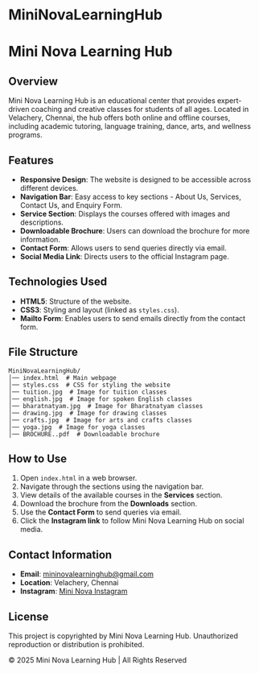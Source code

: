 # MiniNovaLearningHub
# Mini Nova Learning Hub

## Overview
Mini Nova Learning Hub is an educational center that provides expert-driven coaching and creative classes for students of all ages. Located in Velachery, Chennai, the hub offers both online and offline courses, including academic tutoring, language training, dance, arts, and wellness programs.

## Features
- **Responsive Design**: The website is designed to be accessible across different devices.
- **Navigation Bar**: Easy access to key sections - About Us, Services, Contact Us, and Enquiry Form.
- **Service Section**: Displays the courses offered with images and descriptions.
- **Downloadable Brochure**: Users can download the brochure for more information.
- **Contact Form**: Allows users to send queries directly via email.
- **Social Media Link**: Directs users to the official Instagram page.

## Technologies Used
- **HTML5**: Structure of the website.
- **CSS3**: Styling and layout (linked as `styles.css`).
- **Mailto Form**: Enables users to send emails directly from the contact form.

## File Structure
```
MiniNovaLearningHub/
│── index.html  # Main webpage
│── styles.css  # CSS for styling the website
│── tuition.jpg  # Image for tuition classes
│── english.jpg  # Image for spoken English classes
│── bharatnatyam.jpg  # Image for Bharatnatyam classes
│── drawing.jpg  # Image for drawing classes
│── crafts.jpg  # Image for arts and crafts classes
│── yoga.jpg  # Image for yoga classes
│── BROCHURE..pdf  # Downloadable brochure
```

## How to Use
1. Open `index.html` in a web browser.
2. Navigate through the sections using the navigation bar.
3. View details of the available courses in the **Services** section.
4. Download the brochure from the **Downloads** section.
5. Use the **Contact Form** to send queries via email.
6. Click the **Instagram link** to follow Mini Nova Learning Hub on social media.

## Contact Information
- **Email**: mininovalearninghub@gmail.com  
- **Location**: Velachery, Chennai  
- **Instagram**: [Mini Nova Instagram](https://www.instagram.com/mininova_learning_hub?utm_source=qr&igsh=MTJmZ2l6c3JvcjhhNQ==169)

## License
This project is copyrighted by Mini Nova Learning Hub. Unauthorized reproduction or distribution is prohibited.

© 2025 Mini Nova Learning Hub | All Rights Reserved

